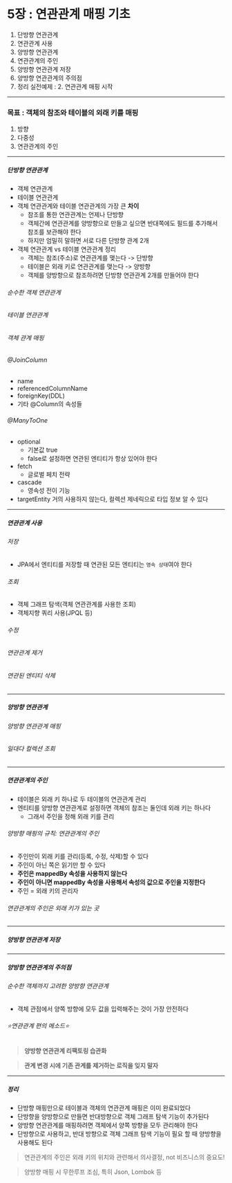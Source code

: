# 5장 : 연관관계 매핑 기초
1. 단방향 연관관계
2. 연관관계 사용
3. 양방향 연관관계
4. 연관관계의 주인
5. 양방향 연관관계 저장
6. 양방향 연관관계의 주의점
7. 정리
실전예제 : 2. 연관관계 매핑 시작

---

### 목표 : 객체의 참조와 테이블의 외래 키를 매핑
1. 방향
2. 다중성
3. 연관관계의 주인

---

##### 단방향 연관관계
* 객체 연관관계
* 테이블 연관관계
* 객체 연관관계와 테이블 연관관계의 가장 큰 **차이**
    * 참조를 통한 연관관계는 언제나 단방향
    * 객체간에 연관관계를 양방향으로 만들고 싶으면 반대쪽에도 필드를 추가해서 참조를 보관해야 한다
    * 하지만 엄밀히 말하면 서로 다른 단방향 관계 2개
* 객체 연관관계 vs 테이블 연관관계 정리
    * 객체는 참조(주소)로 연관관계를 맺는다 -> 단방향
    * 테이블은 외래 키로 연관관계를 맺는다 -> 양방향
    * 객체를 양방향으로 참조하려면 단방향 연관관계 2개를 만들어야 한다

###### 순수한 객체 연관관계
###### 테이블 연관관계
###### 객체 관계 매핑
###### @JoinColumn
* name
* referencedColumnName
* foreignKey(DDL)
* 기타 @Column의 속성들
    
###### @ManyToOne
* optional
    * 기본값 true
    * false로 설정하면 연관된 엔티티가 항상 있어야 한다
* fetch
    * 글로벌 페치 전략
* cascade
    * 영속성 전이 기능
* targetEntity
    거의 사용하지 않는다, 컬렉션 제네릭으로 타입 정보 알 수 있다

---

##### 연관관계 사용
###### 저장
* JPA에서 엔티티를 저장할 때 연관된 모든 엔티티는 `영속 상태`여야 한다

###### 조회
* 객체 그래프 탐색(객체 연관관계를 사용한 조회)
* 객체지향 쿼리 사용(JPQL 등)
    
###### 수정

###### 연관관계 제거

###### 연관된 엔티티 삭제

---

##### 양방향 연관관계

###### 양방향 연관관계 매핑

###### 일대다 컬렉션 조회

---

##### 연관관계의 주인

* 테이블은 외래 키 하나로 두 테이블의 연관관계 관리
* 엔티티를 양방향 연관관계로 설정하면 객체의 참조는 둘인데 외래 키는 하나다
    * 그래서 주인을 정해 외래 키를 관리
    
###### 양방향 매핑의 규칙: 연관관계의 주인
* 주인만이 외래 키를 관리(등록, 수정, 삭제)할 수 있다
* 주인이 아닌 쪽은 읽기만 할 수 있다
* **주인은 mappedBy 속성을 사용하지 않는다**
* **주인이 아니면 mappedBy 속성을 사용해서 속성의 값으로 주인을 지정한다**
* 주인 = 외래 키의 관리자

###### 연관관계의 주인은 외래 키가 있는 곳


---

##### 양방향 연관관계 저장

---

##### 양방향 연관관계의 주의점

###### 순수한 객체까지 고려한 양방향 연관관계
* 객체 관점에서 양쪽 방향에 모두 값을 입력해주는 것이 가장 안전하다

###### ⭐연관관계 편의 메소드⭐

> **양방향 연관관계 리팩토링 습관화**

> **관계 변경 시에 기존 관계를 제거하는 로직을 잊지 말자**

---

##### 정리

* 단방향 매핑만으로 테이블과 객체의 연관관계 매핑은 이미 완료되었다
* 단방향을 양방향으로 만들면 반대방향으로 객체 그래프 탐색 기능이 추가된다
* 양방향 연관관계를 매핑하려면 객체에서 양쪽 방향을 모두 관리해야 한다
* 단방향으로 사용하고, 반대 방향으로 객체 그래프 탐색 기능이 필요 할 때 양방향을 사용해도 된다

> 연관관계의 주인은 외래 키의 위치와 관련해서 의사결정, not 비즈니스의 중요도!

> 양방향 매핑 시 무한루프 조심, 특히 Json, Lombok 등
